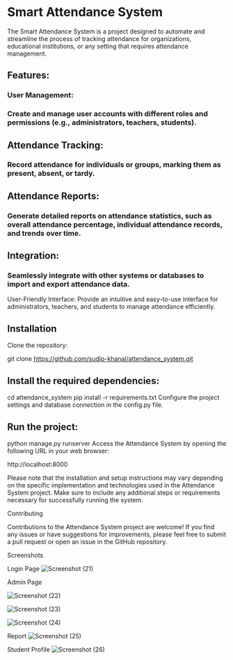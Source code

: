 # Smart Attendance System

The Smart Attendance System is a project designed to automate and streamline the process of tracking attendance for organizations, educational institutions, or any setting that requires attendance management.

## Features:

### User Management:

### Create and manage user accounts with different roles and permissions (e.g., administrators, teachers, students).
## Attendance Tracking:

### Record attendance for individuals or groups, marking them as present, absent, or tardy.
## Attendance Reports:

### Generate detailed reports on attendance statistics, such as overall attendance percentage, individual attendance records, and trends over time.
## Integration: 

### Seamlessly integrate with other systems or databases to import and export attendance data.
User-Friendly Interface: Provide an intuitive and easy-to-use interface for administrators, teachers, and students to manage attendance efficiently.


## Installation
Clone the repository:

git clone https://github.com/sudip-khanal/attendance_system.git

## Install the required dependencies:

cd attendance_system
pip install -r requirements.txt
Configure the project settings and database connection in the config.py file.

## Run the project:

python manage.py runserver
Access the Attendance System by opening the following URL in your web browser:

http://localhost:8000

Please note that the installation and setup instructions may vary depending on the specific implementation and technologies used in the Attendance System project. Make sure to include any additional steps or requirements necessary for successfully running the system.

Contributing


Contributions to the Attendance System project are welcome! If you find any issues or have suggestions for improvements, please feel free to submit a pull request or open an issue in the GitHub repository.

Screenshots

Login Page
![Screenshot (21)](https://github.com/sudip-khanal/attendance_system/assets/101724348/56561b49-174a-4b3f-80b1-c353bdffad84)

Admin Page

![Screenshot (22)](https://github.com/sudip-khanal/attendance_system/assets/101724348/8519adc8-7c21-47bf-919b-3cd446c8b620)

![Screenshot (23)](https://github.com/sudip-khanal/attendance_system/assets/101724348/96fa3959-1951-49e7-b657-e8012fd360f7)

![Screenshot (24)](https://github.com/sudip-khanal/attendance_system/assets/101724348/05d2964f-b722-464e-90f6-03d81f14f753)

Report
![Screenshot (25)](https://github.com/sudip-khanal/attendance_system/assets/101724348/6c63e862-1c67-4680-8a4a-0477e0e64209)

Student Profile
![Screenshot (26)](https://github.com/sudip-khanal/attendance_system/assets/101724348/3df52e2e-26f7-489a-862b-24e57bc970e4)
